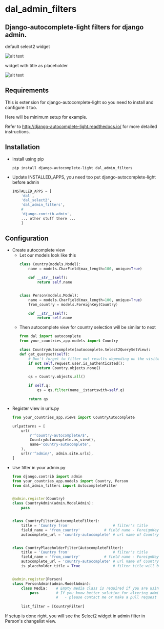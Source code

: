 # dal_admin_filters

## Django-autocomplete-light filters for django admin.

default select2 widget

![alt text](https://raw.githubusercontent.com/shamanu4/dal_admin_filters/master/shot_01.png "Admin filter with Select2 input")

widget with title as placeholder

![alt text](https://raw.githubusercontent.com/shamanu4/dal_admin_filters/master/shot_02.png "Admin filter with Select2 input and placeholder title")

## Requirements

This is extension for django-autocomplete-light so you need to install and configure it too.

Here will be minimum setup for example.

Refer to http://django-autocomplete-light.readthedocs.io/ for more detailed instructions.

## Installation

* Install using pip
  
    ```
    pip install django-autocomplete-light dal_admin_filters
    ```
    
* Update INSTALLED_APPS, you need too put django-autocomplete-light before admin
  
    ```python
    INSTALLED_APPS = [
        'dal',
        'dal_select2',
        'dal_admin_filters',
        #
        'django.contrib.admin',
        ... other stuff there ...
        ]
    ```
  
## Configuration
  
* Create autocomplete view
  * Let our models look like this
    ```python
    class Country(models.Model):
        name = models.CharField(max_length=100, unique=True)
    
        def __str__(self):
            return self.name
    
    
    class Person(models.Model):
        name = models.CharField(max_length=100, unique=True)
        from_country = models.ForeignKey(Country)
    
        def __str__(self):
            return self.name
    
    ```
  * Then autocomplete view for country selection will be similar to next
    ``` python
    from dal import autocomplete
    from your_countries_app.models import Country
    
    class CountryAutocomplete(autocomplete.Select2QuerySetView):
    def get_queryset(self):
        # Don't forget to filter out results depending on the visitor !
        if not self.request.user.is_authenticated():
            return Country.objects.none()
    
        qs = Country.objects.all()
    
        if self.q:
            qs = qs.filter(name__istartswith=self.q)
    
        return qs
    ```
* Register view in urls.py
    ``` python
    from your_countries_app.views import CountryAutocomplete
    
    urlpatterns = [
        url(
            r'^country-autocomplete/$',
            CountryAutocomplete.as_view(),
            name='country-autocomplete',
        ),
        url(r'^admin/', admin.site.urls),
    ]
    ```    
* Use filter in your admin.py
    ```python
    from django.contrib import admin
    from your_countries_app.models import Country, Person
    from dal_admin_filters import AutocompleteFilter
    
    
    @admin.register(Country)
    class CountryAdmin(admin.ModelAdmin):
        pass
    
    
    class CountryFilter(AutocompleteFilter):
        title = 'Country from'                    # filter's title
        field_name = 'from_country'           # field name - ForeignKey to Country model
        autocomplete_url = 'country-autocomplete' # url name of Country autocomplete view
    
    
    class CountryPlaceholderFilter(AutocompleteFilter):
        title = 'Country from'                    # filter's title
        field_name = 'from_country'           # field name - ForeignKey to Country model
        autocomplete_url = 'country-autocomplete' # url name of Country autocomplete view
        is_placeholder_title = True               # filter title will be shown as placeholder
    
    
    @admin.register(Person)
    class PersonAdmin(admin.ModelAdmin):
        class Media:    # Empty media class is required if you are using autocomplete filter
            pass        # If you know better solution for altering admin.media from filter instance
                        #   - please contact me or make a pull request
          
        list_filter = [CountryFilter]
    
    ```

If setup is done right, you will see the Select2 widget in admin filter in Person's changelist view.
